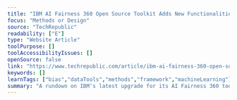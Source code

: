 ```yaml
---
title: "IBM AI Fairness 360 Open Source Toolkit Adds New Functionalities"
focus: "Methods or Design"
source: "TechRepublic"
readability: ["E"]
type: "Website Article"
toolPurpose: []
toolAccessibilityIssues: []
openSource: false
link: "https://www.techrepublic.com/article/ibm-ai-fairness-360-open-source-toolkit-adds-new-functionalities/"
keywords: []
learnTags: ["bias","dataTools","methods","framework","machineLearning"]
summary: "A rundown on IBM's latest upgrade for its AI Fairness 360 toolkit, a toolkit created to help developers mitigate bias and discrimination within their machine-learning models. "
---
```


